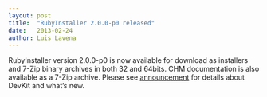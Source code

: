 ```yaml
---
layout: post
title:  "RubyInstaller 2.0.0-p0 released"
date:   2013-02-24
author: Luis Lavena
---
```

RubyInstaller version 2.0.0-p0 is now available for download as installers and 7-Zip binary archives in both 32 and 64bits. CHM documentation is also available as a 7-Zip archive. Please see [announcement](https://groups.google.com/d/topic/rubyinstaller/mg5ailNICvM/discussion) for details about DevKit and what’s new.
